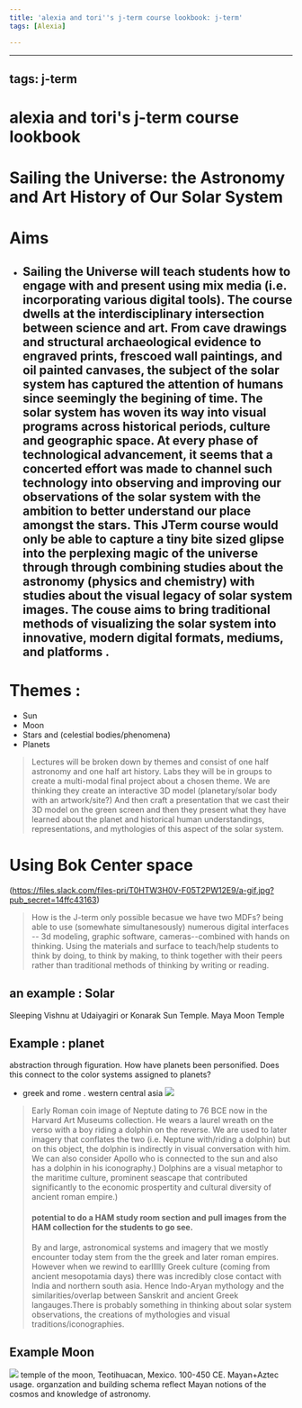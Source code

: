 ```yaml
---
title: 'alexia and tori''s j-term course lookbook: j-term'
tags: [Alexia]

---
```


---
tags: j-term
---

# alexia and tori's j-term course lookbook
# Sailing the Universe: the Astronomy and Art History of Our Solar System

# Aims 
* ## Sailing the Universe will teach students how to engage with and present using mix media (i.e. incorporating various digital tools). The course dwells at the interdisciplinary intersection between science and art. From cave drawings and structural archaeological evidence to engraved prints, frescoed wall paintings, and oil painted canvases, the subject of the solar system has captured the attention of humans since seemingly the begining of time. The solar system has woven its way into visual programs across historical periods, culture and geographic space. At every phase of technological advancement, it seems that a concerted effort was made to channel such technology into observing and improving our observations of the solar system with the ambition to better understand our place amongst the stars. This JTerm course would only be able to capture a tiny bite sized glipse into the perplexing magic of the universe through through combining studies about the astronomy (physics and chemistry) with studies about the visual legacy of solar system images. The couse aims to bring traditional methods of visualizing the solar system into innovative, modern digital formats, mediums, and platforms  .

# Themes : 
* Sun 
* Moon 
* Stars and (celestial bodies/phenomena)
* Planets 
> Lectures will be broken down by themes and consist of one half astronomy and one half art history. 
> Labs they will be in groups to create a multi-modal final project about a chosen theme. 
> We are thinking they create an interactive 3D model (planetary/solar body with an artwork/site?) And then craft a presentation that we cast their 3D model on the green screen and then they present what they have learned about the planet and historical human understandings, representations, and mythologies of this aspect of the solar system. 
> 


# Using Bok Center space 
(https://files.slack.com/files-pri/T0HTW3H0V-F05T2PW12E9/a-gif.jpg?pub_secret=14ffc43163)
> How is the J-term only possible becasue we have two MDFs? 
> being able to use (somewhate simultanesously) numerous digital interfaces -- 3d modeling, graphic software, cameras--combined with hands on thinking. 
> Using the materials and surface to teach/help students to think by doing, to think by making, to think together with their peers rather than traditional methods of thinking by writing or reading.

## an example : Solar 

Sleeping Vishnu at Udaiyagiri or Konarak Sun Temple.
Maya Moon Temple 

## Example : planet 
abstraction through figuration. 
    How have planets been personified. Does this connect to the color systems assigned to planets?  
* greek and rome . western central asia
![](https://hackmd.io/_uploads/Hkc2V6oJT.png)
> Early Roman coin image of Neptute dating to 76 BCE now in the Harvard Art Museums collection. He wears a laurel wreath on the verso with a boy riding a dolphin on the reverse. We are used to later imagery that conflates the two (i.e. Neptune with/riding a dolphin) but on this object, the dolphin is indirectly in visual conversation with him. We can also consider Apollo who is connected to the sun and also has a dolphin in his iconography.) Dolphins are a visual metaphor to the maritime culture, prominent seascape that contributed significantly to the economic prospertity and cultural diversity of ancient roman empire.)
> #### potential to do a HAM study room section and pull images from the HAM collection for the students to go see.
> By and large, astronomical systems and imagery that we mostly encounter today stem from the the greek and later roman empires. However when we rewind to earllllly Greek culture (coming from ancient mesopotamia days) there was incredibly close contact with India and northern south asia. Hence Indo-Aryan mythology and the similarities/overlap between Sanskrit and ancient Greek langauges.There is probably something in thinking about solar system observations, the creations of mythologies and visual traditions/iconographies.   
## Example Moon

![](https://hackmd.io/_uploads/By2P-jd16.jpg)
temple of the moon, Teotihuacan, Mexico. 
100-450 CE. Mayan+Aztec usage. 
    organzation and building schema reflect Mayan notions of the cosmos and knowledge of astronomy. 